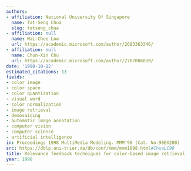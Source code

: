 ```yaml
---
authors:
- affiliation: National University Of Singapore
  name: Tat-Seng Chua
  slug: tatseng_chua
- affiliation: null
  name: Wai-Chee Low
  url: https://academic.microsoft.com/author/2683363346/
- affiliation: null
  name: Chun-Xin Chu
  url: https://academic.microsoft.com/author/2707006039/
date: '1998-10-12'
estimated_citations: 13
fields:
- color image
- color space
- color quantization
- visual word
- color normalization
- image retrieval
- demosaicing
- automatic image annotation
- computer vision
- computer science
- artificial intelligence
in: Proceedings 1998 MultiMedia Modeling. MMM'98 (Cat. No.98EX200)
src: https://dblp.uni-trier.de/db/conf/mmm/mmm1998.html#ChuaLC98
title: Relevance feedback techniques for color-based image retrieval
year: 1998
---
```

